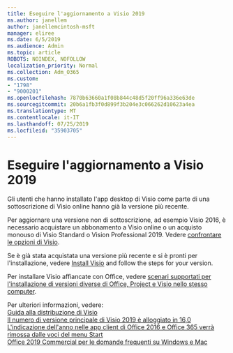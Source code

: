 ```yaml
---
title: Eseguire l'aggiornamento a Visio 2019
ms.author: janellem
author: janellemcintosh-msft
manager: eliree
ms.date: 6/5/2019
ms.audience: Admin
ms.topic: article
ROBOTS: NOINDEX, NOFOLLOW
localization_priority: Normal
ms.collection: Adm_O365
ms.custom:
- "1798"
- "9000201"
ms.openlocfilehash: 7870b63660a1f08b844c48d5f20ff96a336e63de
ms.sourcegitcommit: 20b6a1fb3f0d899f3b204e3c066262d10623a4ea
ms.translationtype: MT
ms.contentlocale: it-IT
ms.lasthandoff: 07/25/2019
ms.locfileid: "35903705"
---
```

# <a name="upgrade-to-visio-2019"></a>Eseguire l'aggiornamento a Visio 2019

Gli utenti che hanno installato l'app desktop di Visio come parte di una sottoscrizione di Visio online hanno già la versione più recente. 

Per aggiornare una versione non di sottoscrizione, ad esempio Visio 2016, è necessario acquistare un abbonamento a Visio online o un acquisto monouso di Visio Standard o Vision Professional 2019. Vedere [confrontare le opzioni di Visio](https://products.office.com/visio/microsoft-visio-plans-and-pricing-compare-visio-options).

Se è già stata acquistata una versione più recente e si è pronti per l'installazione, vedere [Install Visio](https://support.office.com/article/f98f21e3-aa02-4827-9167-ddab5b025710?wt.mc_id=OfficeAdm_ClientDIA_Alchemy1798) and follow the steps for your version. 

Per installare Visio affiancate con Office, vedere [scenari supportati per l'installazione di versioni diverse di Office, Project e Visio nello stesso computer](https://docs.microsoft.com/deployoffice/install-different-office-visio-and-project-versions-on-the-same-computer).

Per ulteriori informazioni, vedere:<br>
[Guida alla distribuzione di Visio](https://docs.microsoft.com/deployoffice/deployment-guide-for-visio)<br>
[Il numero di versione principale di Visio 2019 è alloggiato in 16,0](https://docs.microsoft.com/en-gb/deployoffice/office2019/overview#whats-stayed-the-same-in-office-2019)<br>
[L'indicazione dell'anno nelle app client di Office 2016 e Office 365 verrà rimossa dalle voci del menu Start](https://support.office.com/article/8fe5e052-76d2-49de-af30-2e84ed3da907?wt.mc_id=OfficeAdm_ClientDIA_Alchemy1798)<br>
[Office 2019 Commercial per le domande frequenti su Windows e Mac](https://support.microsoft.com/help/4133312) 
